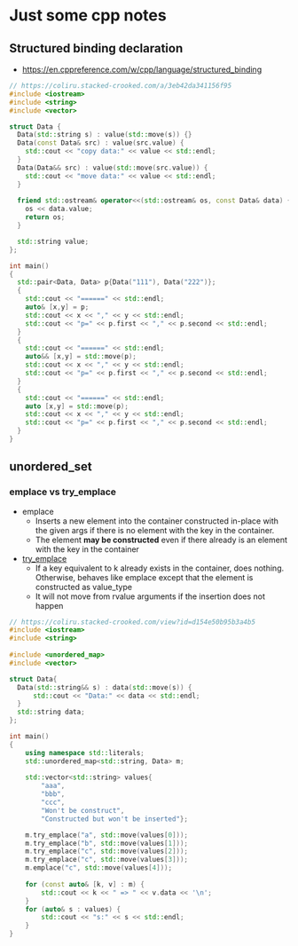 # Just some cpp notes

## Structured binding declaration
- https://en.cppreference.com/w/cpp/language/structured_binding
```cpp
// https://coliru.stacked-crooked.com/a/3eb42da341156f95
#include <iostream>
#include <string>
#include <vector>

struct Data {
  Data(std::string s) : value(std::move(s)) {}
  Data(const Data& src) : value(src.value) { 
    std::cout << "copy data:" << value << std::endl;
  }
  Data(Data&& src) : value(std::move(src.value)) { 
    std::cout << "move data:" << value << std::endl;
  }
  
  friend std::ostream& operator<<(std::ostream& os, const Data& data) {
    os << data.value;
    return os;
  }

  std::string value;
};

int main()
{
  std::pair<Data, Data> p{Data("111"), Data("222")};
  {
    std::cout << "======" << std::endl;
    auto& [x,y] = p;
    std::cout << x << "," << y << std::endl;
    std::cout << "p=" << p.first << "," << p.second << std::endl;
  }
  {
    std::cout << "======" << std::endl;
    auto&& [x,y] = std::move(p);
    std::cout << x << "," << y << std::endl;
    std::cout << "p=" << p.first << "," << p.second << std::endl;
  }
  {
    std::cout << "======" << std::endl;
    auto [x,y] = std::move(p);
    std::cout << x << "," << y << std::endl;
    std::cout << "p=" << p.first << "," << p.second << std::endl;
  }
}
```


## unordered_set
### emplace vs try_emplace
- emplace
  - Inserts a new element into the container constructed in-place with the given args if there is no element with the key in the container.
  - The element **may be constructed** even if there already is an element with the key in the container
- [try_emplace](https://en.cppreference.com/w/cpp/container/unordered_map/try_emplace)
  - If a key equivalent to k already exists in the container, does nothing. Otherwise, behaves like emplace except that the element is constructed as value_type
  - It will not move from rvalue arguments if the insertion does not happen
```cpp
// https://coliru.stacked-crooked.com/view?id=d154e50b95b3a4b5
#include <iostream>
#include <string>
 
#include <unordered_map>
#include <vector>

struct Data{
  Data(std::string&& s) : data(std::move(s)) {
      std::cout << "Data:" << data << std::endl;
  }  
  std::string data;
};

int main()
{
    using namespace std::literals;
    std::unordered_map<std::string, Data> m;
 
    std::vector<std::string> values{
        "aaa", 
        "bbb", 
        "ccc", 
        "Won't be construct", 
        "Constructed but won't be inserted"};

    m.try_emplace("a", std::move(values[0]));
    m.try_emplace("b", std::move(values[1]));
    m.try_emplace("c", std::move(values[2]));
    m.try_emplace("c", std::move(values[3]));
    m.emplace("c", std::move(values[4]));
 
    for (const auto& [k, v] : m) {
        std::cout << k << " => " << v.data << '\n';
    }
    for (auto& s : values) {
        std::cout << "s:" << s << std::endl;
    }
}
```
